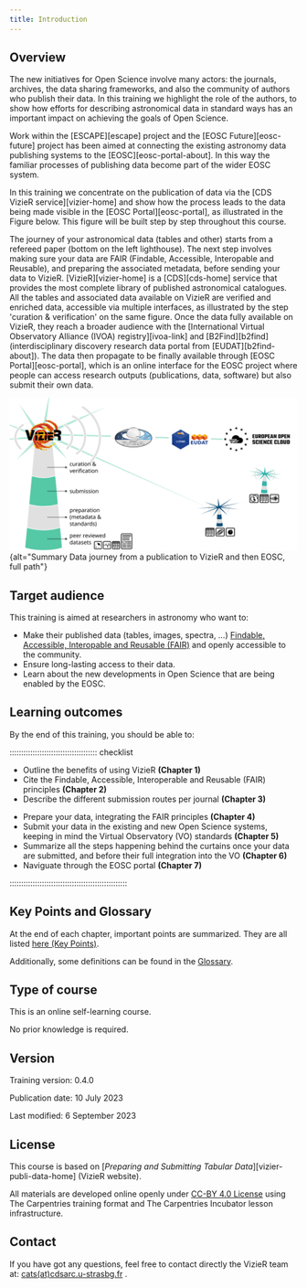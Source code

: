 ```yaml
---
title: Introduction
---
```



## Overview

The new initiatives for Open Science involve many actors: the journals, archives, the data sharing frameworks, and also the community of authors who publish their data. In this training we highlight the role of the authors, to show how efforts for describing astronomical data in standard ways has an important impact on achieving the goals of Open Science.  

Work within the [ESCAPE][escape] project and the [EOSC Future][eosc-future] project has been aimed at connecting the existing astronomy data publishing systems to the [EOSC][eosc-portal-about]. In this way the familiar processes of publishing data become part of the wider EOSC system. 

In this training we concentrate on the publication of data via the [CDS VizieR service][vizier-home] and show how the process leads to the data being made visible in the [EOSC Portal][eosc-portal], as illustrated in the Figure below. This figure will be built step by step throughout this course.

The journey of your astronomical data (tables and other) starts from a refereed paper (bottom on the left lighthouse). The next step involves making sure your data are FAIR (Findable, Accessible, Interopable and Reusable), and preparing the associated metadata, before sending your data to VizieR.
[VizieR][vizier-home] is a [CDS][cds-home] service that provides the most complete library of published astronomical catalogues. All the tables and associated data available on VizieR are verified and enriched data, accessible via multiple interfaces, as illustrated by the step 'curation & verification' on the same figure.
Once the data fully available on VizieR, they reach a broader audience with the [International Virtual Observatory Alliance (IVOA) registry][ivoa-link] and [B2Find][b2find] (interdisciplinary discovery research data portal from [EUDAT][b2find-about]). The data then propagate to be finally available through [EOSC Portal][eosc-portal], which is an online interface for the EOSC project where people can access research outputs (publications, data, software) but also submit their own data.


![Figure: Full data journey from a publication to EOSC. In this course, we will focus on the publication of data via the CDS VizieR service (left lightouse). But the process is similar for other data centers (smaller lighthouses on the right).](https://raw.githubusercontent.com/cds-astro/a-FAIR-journey-for-astronomical-data/main/episodes/images/lighthouse/full.svg){alt="Summary Data journey from a publication to VizieR and then EOSC, full path"}



## Target audience

<!-- Astronomers who want to publish their data (table, images, spectra, …), and make them available to the community, following the FAIR principles. -->
This training is aimed at researchers in astronomy who want to:

- Make their published data (tables, images, spectra, …) <a href="section_fair_astro.html" target="_blank">Findable, Accessible, Interopable and Reusable (FAIR)</a> and openly accessible to the community. 
- Ensure long-lasting access to their data. 
- Learn about the new developments in Open Science that are being enabled by the EOSC.



## Learning outcomes

By the end of this training, you should be able to:

:::::::::::::::::::::::::::::::::::::: checklist

- Outline the benefits of using VizieR **(Chapter 1)**
- Cite the Findable, Accessible, Interoperable and Reusable (FAIR) principles **(Chapter 2)**
- Describe the different submission routes per journal **(Chapter 3)**
<!-- - Define the type of data accepted in VizieR  -->
- Prepare your data, integrating the FAIR principles **(Chapter 4)**  
- Submit your data in the existing and new Open Science systems, keeping in mind the Virtual Observatory (VO) standards **(Chapter 5)**
- Summarize all the steps happening behind the curtains once your data are submitted, and before their full integration into the VO **(Chapter 6)** 
- Naviguate through the EOSC portal **(Chapter 7)**

:::::::::::::::::::::::::::::::::::::::::::::::::::


<!-- -------- -->
## Key Points and Glossary
 
At the end of each chapter, important points are summarized. They are all listed <a href="key-points.html" target="_blank">here (Key Points)</a>.

Additionally, some definitions can be found in the <a href="reference.html#glossary" target="_blank">Glossary</a>.
 


<!-- -------- -->
## Type of course

This is an online self-learning course.

No prior knowledge is required.



<!-- -------- -->
## Version

Training version: 0.4.0

Publication date: 10 July 2023
 
Last modified: 6 September 2023



<!-- -------- -->
## License

This course is based on [*Preparing and Submitting Tabular Data*][vizier-publi-data-home] (VizieR website).


All materials are developed online openly under <a href="LICENSE.html" target="_blank">CC-BY 4.0 License</a> using The Carpentries training format and The Carpentries Incubator lesson infrastructure.


## Contact

If you have got any questions, feel free to contact directly the VizieR team at: [cats(at)cdsarc.u-strasbg.fr](mailto:cats@cdsarc.u-strasbg.fr) .



<!--  ----------------------------------------- -->
<!--            Link references  ==> links.md   -->
<!--  ----------------------------------------- -->


<!--  ----------------------------------------- -->
<!-- Transform link a/href with target="_blank" -->
<!-- Open them in a new window			-->
<!--  ----------------------------------------- -->
<script>
document.querySelectorAll('#main-content a:not([target])').forEach(link => link.setAttribute('target', '_blank'))
</script>


